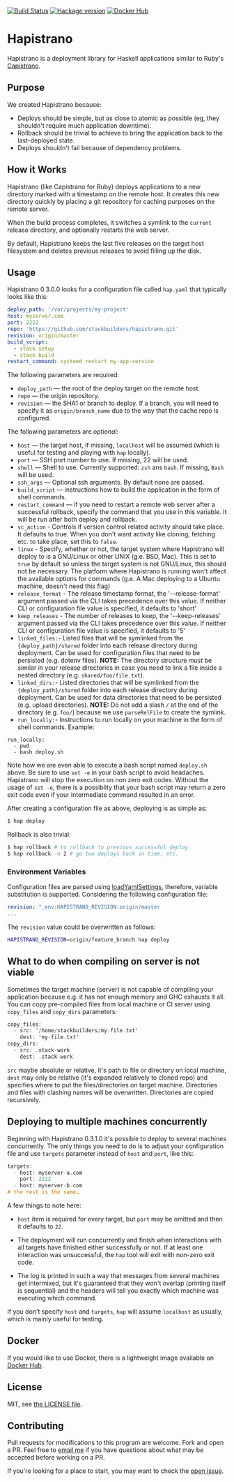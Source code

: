 [![Build Status](https://travis-ci.org/stackbuilders/hapistrano.svg?branch=master)](https://travis-ci.org/stackbuilders/hapistrano)
[![Hackage version](https://img.shields.io/hackage/v/hapistrano.svg)](http://hackage.haskell.org/package/hapistrano)
[![Docker Hub](https://img.shields.io/docker/build/stackbuilders/hapistrano.svg?style=flat)](https://hub.docker.com/r/stackbuilders/hapistrano)

# Hapistrano

Hapistrano is a deployment library for Haskell applications similar to
Ruby's [Capistrano](http://capistranorb.com/).

## Purpose

We created Hapistrano because:

* Deploys should be simple, but as close to atomic as possible (eg,
  they shouldn't require much application downtime).
* Rollback should be trivial to achieve to bring the application back
  to the last-deployed state.
* Deploys shouldn't fail because of dependency problems.

## How it Works

Hapistrano (like Capistrano for Ruby) deploys applications to a new
directory marked with a timestamp on the remote host. It creates this
new directory quickly by placing a git repository for caching purposes
on the remote server.

When the build process completes, it switches a symlink to the `current`
release directory, and optionally restarts the web server.

By default, Hapistrano keeps the last five releases on the target host
filesystem and deletes previous releases to avoid filling up the disk.

## Usage

Hapistrano 0.3.0.0 looks for a configuration file called `hap.yaml` that
typically looks like this:

```yaml
deploy_path: '/var/projects/my-project'
host: myserver.com
port: 2222
repo: 'https://github.com/stackbuilders/hapistrano.git'
revision: origin/master
build_script:
  - stack setup
  - stack build
restart_command: systemd restart my-app-service
```

The following parameters are required:

* `deploy_path` — the root of the deploy target on the remote host.
* `repo` — the origin repository.
* `revision` — the SHA1 or branch to deploy. If a branch, you will need to
  specify it as `origin/branch_name` due to the way that the cache repo is
  configured.

The following parameters are *optional*:

* `host` — the target host, if missing, `localhost` will be assumed (which
  is useful for testing and playing with `hap` locally).
* `port` — SSH port number to use. If missing, 22 will be used.
* `shell` — Shell to use. Currently supported: `zsh` ans `bash`. If missing, `Bash` will be used.
* `ssh_args` — Optional ssh arguments. By default none are passed.
* `build_script` — instructions how to build the application in the form of
  shell commands.
* `restart_command` — if you need to restart a remote web server after a
  successful rollback, specify the command that you use in this variable. It
  will be run after both deploy and rollback.
* `vc_action` - Controls if version control related activity should
  take place. It defaults to true. When you don't want activity like
  cloning, fetching etc. to take place, set this to `false`.
* `linux` - Specify, whether or not, the target system where Hapistrano will
  deploy to is a GNU/Linux or other UNIX (g.e. BSD, Mac). This is set to `true`
  by default so unless the target system is not GNU/Linux, this should not be
  necessary. The platform where Hapistrano is running won't affect the
  available options for commands (g.e. A Mac deploying to a Ubuntu machine,
  doesn't need this flag)
* `release_format` - The release timestamp format, the
  '--release-format' argument passed via the CLI takes precedence over this
  value. If neither CLI or configuration file value is specified, it defaults
  to 'short'
* `keep_releases` - The number of releases to keep, the
  '--keep-releases' argument passed via the CLI takes precedence over this
  value. If neither CLI or configuration file value is specified, it defaults
  to '5'
* `linked_files:`- Listed files that will be symlinked from the `{deploy_path}/shared` folder
into each release directory during deployment. Can be used for configuration files
that need to be persisted (e.g. dotenv files).  **NOTE:** The directory structure _must_
be similar in your release directories in case you need to link a file inside a
nested directory (e.g. `shared/foo/file.txt`).
* `linked_dirs:`- Listed directories that will be symlinked from the `{deploy_path}/shared` folder
into each release directory during deployment. Can be used for data directories
that need to be persisted (e.g. upload directories). **NOTE:** Do not add a slash `/`
at the end of the directory (e.g. `foo/`) because we use `parseRelFile` to create
the symlink.
* `run_locally:`- Instructions to run locally on your machine in the
  form of shell commands. Example:

```
run_locally:
  - pwd
  - bash deploy.sh
```

Note how we are even able to execute a bash script named `deploy.sh`
above. Be sure to use `set -e` in your bash script to avoid
headaches. Hapistrano will stop the execution on non zero exit
codes. Without the usage of `set -e`, there is a possiblity that your
bash script may return a zero exit code even if your intermediate
command resulted in an error.

After creating a configuration file as above, deploying is as simple as:

```bash
$ hap deploy
```

Rollback is also trivial:

```bash
$ hap rollback # to rollback to previous successful deploy
$ hap rollback -n 2 # go two deploys back in time, etc.
```

### Environment Variables

Configuration files are parsed using
[loadYamlSettings](http://hackage.haskell.org/package/yaml-0.10.2.0/docs/Data-Yaml-Config.html#v:loadYamlSettings),
therefore, variable substitution is supported. Considering the following configuration file:

```yaml
revision: "_env:HAPISTRANO_REVISION:origin/master
...
```

The `revision` value could be overwritten as follows:

```sh
HAPISTRANO_REVISION=origin/feature_branch hap deploy
```

## What to do when compiling on server is not viable

Sometimes the target machine (server) is not capable of compiling your
application because e.g. it has not enough memory and GHC exhausts it all.
You can copy pre-compiled files from local machine or CI server using
`copy_files` and `copy_dirs` parameters:

```haskell
copy_files:
  - src: '/home/stackbuilders/my-file.txt'
    dest: 'my-file.txt'
copy_dirs:
  - src: .stack-work
    dest: .stack-work
```

`src` maybe absolute or relative, it's path to file or directory on local
machine, `dest` may only be relative (it's expanded relatively to cloned
repo) and specifies where to put the files/directories on target machine.
Directories and files with clashing names will be overwritten. Directories
are copied recursively.

## Deploying to multiple machines concurrently

Beginning with Hapistrano 0.3.1.0 it's possible to deploy to several
machines concurrently. The only things you need to do is to adjust your
configuration file and use `targets` parameter instead of `host` and `port`,
like this:

```haskell
targets:
  - host: myserver-a.com
    port: 2222
  - host: myserver-b.com
# the rest is the same…
```

A few things to note here:

* `host` item is required for every target, but `port` may be omitted and
  then it defaults to `22`.

* The deployment will run concurrently and finish when interactions with all
  targets have finished either successfully or not. If at least one
  interaction was unsuccessful, the `hap` tool will exit with non-zero exit
  code.

* The log is printed in such a way that messages from several machines get
  intermixed, but it's guaranteed that they won't overlap (printing itself
  is sequential) and the headers will tell you exactly which machine was
  executing which command.

If you don't specify `host` and `targets`, `hap` will assume `localhost` as
usually, which is mainly useful for testing.

## Docker

If you would like to use Docker, there is a lightweight image
available on [Docker Hub](https://hub.docker.com/r/stackbuilders/hapistrano/).

## License

MIT, see [the LICENSE file](LICENSE).

## Contributing

Pull requests for modifications to this program are welcome. Fork and
open a PR. Feel free to [email me](mailto:justin@stackbuilders.com) if
you have questions about what may be accepted before working on a PR.

If you're looking for a place to start, you may want to check the
[open issue](https://github.com/stackbuilders/hapistrano/issues).
